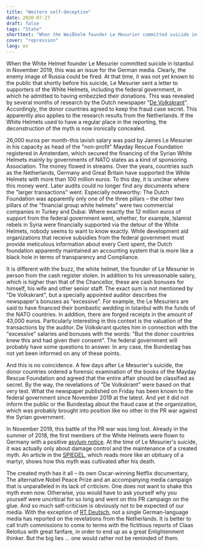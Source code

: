 ```yaml
---
title: "Western self-deception"
date: 2020-07-27
draft: false
tags: "State"
shorttext: "When the Weißhelm founder Le Mesurier committed suicide in Istanbul in November 2019, this was an issue for the German media. Clearly the enemy image of Russia could be fired."
cover: "repression"
lang: en
---
```


When the White Helmet founder Le Mesurier committed suicide in Istanbul in November 2019, this was an issue for the German media. Clearly, the enemy image of Russia could be fired. At that time, it was not yet known to the public that shortly before his suicide, Le Mesurier sent a letter to supporters of the White Helmets, including the federal government, in which he admitted to having embezzled their donations. This was revealed by several months of research by the Dutch newspaper "[De Volkskrant](https://www.volkskrant.nl/nieuws-achtergrond/founder-of-foundation-behind-white-helmets-admits-fraud~b5dacd0c/ "Founder of Foundation behind White Helmets Admits Fraud")". Accordingly, the donor countries agreed to keep the fraud case secret. This apparently also applies to the research results from the Netherlands. If the White Helmets used to have a regular place in the reporting, the deconstruction of the myth is now ironically concealed.

26,000 euros per month-this lavish salary was paid by James Le Mesurier in his capacity as head of the "non-profit" Mayday Rescue Foundation registered in Amsterdam, which secured the financing of the Syrian White Helmets mainly by governments of NATO states as a kind of sponsoring Association. The money flowed in streams. Over the years, countries such as the Netherlands, Germany and Great Britain have supported the White Helmets with more than 100 million euros. To this day, it is unclear where this money went. Later audits could no longer find any documents where the "larger transactions" went. Especially noteworthy: The Dutch Foundation was apparently only one of the three pillars – the other two pillars of the "financial group white helmets" were two commercial companies in Turkey and Dubai. Where exactly the 12 million euros of support from the federal government went, whether, for example, Islamist rebels in Syria were financially supported via the detour of the White Helmets, nobody seems to want to know exactly. While development aid organizations that receive subsidies from the federal government must provide meticulous information about every Cent spent, the Dutch foundation apparently maintained an accounting system that is more like a black hole in terms of transparency and Compliance.

It is different with the buzz, the white helmet, the founder of Le Mesurier in person from the cash register stolen. In addition to his unreasonable salary, which is higher than that of the Chancellor, these are cash bonuses for himself, his wife and other senior staff. The exact sum is not mentioned by "De Volkskrant", but a specially appointed auditor describes the newspaper's bonuses as "excessive". For example, the Le Mesuriers are said to have financed their bombastic wedding in Istanbul with the funds of the NATO countries. In addition, there are forged receipts in the amount of 43,000 euros. Particularly interesting in this context is the valuation of the transactions by the auditor. De Volkskrant quotes him in connection with the "excessive" salaries and bonuses with the words: "But the donor countries knew this and had given their consent". The federal government will probably have some questions to answer. In any case, the Bundestag has not yet been informed on any of these points.

And this is no coincidence. A few days after Le Mesurier's suicide, the donor countries ordered a forensic examination of the books of the Mayday Rescue Foundation and agreed that the entire affair should be classified as secret. By the way, the revelations of "De Volkskrant" were based on that very test. What the newspaper published on Friday has been known to the federal government since November 2019 at the latest. And yet it did not inform the public or the Bundestag about the fraud case at the organization, which was probably brought into position like no other in the PR war against the Syrian government.

In November 2019, this battle of the PR war was long lost. Already in the summer of 2018, the first members of the White Helmets were flown to Germany with a positive [asylum notice](https://www.heise.de/tp/features/Warum-ich-die-Aufnahme-von-Mitgliedern-der-syrischen-Weisshelme-kritisiere-4123714.html "Warum ich die Aufnahme von Mitgliedern der syrischen Weißhelme kritisiere"). At the time of Le Mesurier's suicide, it was actually only about damage control and the maintenance of a created myth. An article in the [SPIEGEL](https://www.spiegel.de/politik/ausland/james-le-mesurier-fragen-und-antworten-zum-tod-des-weisshelme-gruenders-a-1296105.html "Was über den Tod von James Le Mesurier bekannt ist"), which reads more like an obituary of a martyr, shows how this myth was cultivated after his death.

The created myth has it all – its own Oscar-winning Netflix documentary, The alternative Nobel Peace Prize and an accompanying media campaign that is unparalleled in its lack of criticism. One does not want to shake this myth even now. Otherwise, you would have to ask yourself why you yourself were uncritical for so long and went on this PR campaign on the glue. And so much self-criticism is obviously not to be expected of our media. With the exception of [RT Deutsch](https://deutsch.rt.com/der-nahe-osten/104673-mitbegrunder-weissen-helme-le-mesurier-soll-spendengeld-veruntreut-haben/ "Mitbegründer der Weißhelme soll Hilfsgelder für Syrien veruntreut haben"), not a single German-language media has reported on the revelations from the Netherlands. It is better to call truth commissions to come to terms with the fictitious reports of Claas Relotius with great fanfare, in order to end up as a great Enlightenment thinker. But the big lies ... one would rather not be reminded of them.
